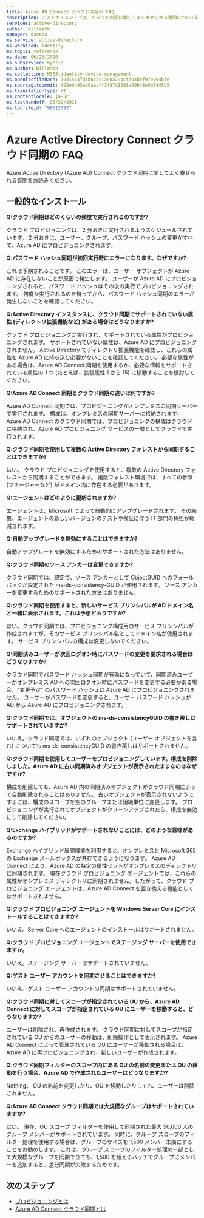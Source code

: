 ```yaml
---
title: Azure AD Connect クラウド同期の FAQ
description: このドキュメントでは、クラウド同期に関してよく寄せられる質問について説明します。
services: active-directory
author: billmath
manager: daveba
ms.service: active-directory
ms.workload: identity
ms.topic: reference
ms.date: 06/25/2020
ms.subservice: hybrid
ms.author: billmath
ms.collection: M365-identity-device-management
ms.openlocfilehash: 39d1554fd1b6cac1a90a794cfd93def97e494bfe
ms.sourcegitcommit: f28ebb95ae9aaaff3f87d8388a09b41e0b3445b5
ms.translationtype: HT
ms.contentlocale: ja-JP
ms.lasthandoff: 03/29/2021
ms.locfileid: "98612592"
---
```

# <a name="azure-active-directory-connect-cloud-sync-faq"></a>Azure Active Directory Connect クラウド同期の FAQ

Azure Active Directory (Azure AD) Connect クラウド同期に関してよく寄せられる質問をお読みください。

## <a name="general-installation"></a>一般的なインストール

**Q:クラウド同期はどのくらいの頻度で実行されるのですか?**

クラウド プロビジョニングは、2 分おきに実行されるようスケジュールされています。 2 分おきに、ユーザー、グループ、パスワード ハッシュの変更がすべて、Azure AD にプロビジョニングされます。

**Q:パスワード ハッシュ同期が初回実行時にエラーになります。なぜですか?**

これは予期されることです。 このエラーは、ユーザー オブジェクトが Azure AD に存在しないことが原因で発生します。 ユーザーが Azure AD にプロビジョニングされると、パスワード ハッシュはその後の実行でプロビジョニングされます。 何度か実行されるのを待ってから、パスワード ハッシュ同期のエラーが発生しないことを確認してください。

**Q:Active Directory インスタンスに、クラウド同期でサポートされていない属性 (ディレクトリ拡張機能など) がある場合はどうなりますか?**

クラウド プロビジョニングが実行され、サポートされている属性がプロビジョニングされます。 サポートされていない属性は、Azure AD にプロビジョニングされません。 Active Directory でディレクトリ拡張機能を確認し、これらの属性を Azure AD に持ち込む必要がないことを確認してください。 必要な属性がある場合は、Azure AD Connect 同期を使用するか、必要な情報をサポートされている属性の 1 つ (たとえば、拡張属性 1 から 15) に移動することを検討してください。

**Q:Azure AD Connect 同期とクラウド同期の違いは何ですか?**

Azure AD Connect 同期では、プロビジョニングがオンプレミスの同期サーバーで実行されます。 構成は、オンプレミスの同期サーバーに格納されます。 Azure AD Connect のクラウド同期では、プロビジョニングの構成はクラウドに格納され、Azure AD プロビジョニング サービスの一環としてクラウドで実行されます。 

**Q:クラウド同期を使用して複数の Active Directory フォレストから同期することはできますか?**

はい。 クラウド プロビジョニングを使用すると、複数の Active Directory フォレストから同期することができます。 複数フォレスト環境では、すべての参照 (マネージャーなど) がドメイン内に存在する必要があります。  

**Q:エージェントはどのように更新されますか?**

エージェントは、Microsoft によって自動的にアップグレードされます。 その結果、エージェントの新しいバージョンのテストや検証に伴う IT 部門の負担が軽減されます。 

**Q:自動アップグレードを無効にすることはできますか?**

自動アップグレードを無効にするためのサポートされた方法はありません。

**Q:クラウド同期のソース アンカーは変更できますか?**

クラウド同期では、既定で、ソース アンカーとして ObjectGUID へのフォールバックが設定された ms-ds-consistency-GUID が使用されます。 ソース アンカーを変更するためのサポートされた方法はありません。

**Q:クラウド同期を使用すると、新しいサービス プリンシパルが AD ドメイン名と一緒に表示されます。これは予想どおりですか?**

はい。クラウド同期では、プロビジョニング構成用のサービス プリンシパルが作成されますが、そのサービス プリンシパル名としてドメイン名が使用されます。 サービス プリンシパルの構成は変更しないでください。

**Q:同期済みユーザーが次回ログオン時にパスワードの変更を要求される場合はどうなりますか?**

クラウド同期でパスワード ハッシュ同期が有効になっていて、同期済みユーザーがオンプレミス AD への次回ログオン時にパスワードを変更する必要がある場合、"変更予定" のパスワード ハッシュは Azure AD にプロビジョニングされません。 ユーザーがパスワードを変更すると、ユーザー パスワード ハッシュが AD から Azure AD にプロビジョニングされます。

**Q:クラウド同期では、オブジェクトの ms-ds-consistencyGUID の書き戻しはサポートされていますか?**

いいえ。クラウド同期では、いずれのオブジェクト (ユーザー オブジェクトを含む) についても ms-ds-consistencyGUID の書き戻しはサポートされません。 

**Q:クラウド同期を使用してユーザーをプロビジョニングしています。構成を削除しました。Azure AD に古い同期済みオブジェクトが表示されたままなのはなぜですか?** 

構成を削除しても、Azure AD 内の同期済みオブジェクトがクラウド同期によって自動削除されることはありません。 古いオブジェクトが表示されないようにするには、構成のスコープを空のグループまたは組織単位に変更します。 プロビジョニングが実行されてオブジェクトがクリーンアップされたら、構成を無効にして削除してください。 

**Q:Exchange ハイブリッドがサポートされないことには、どのような意味があるのですか?**

Exchange ハイブリッド展開機能を利用すると、オンプレミスと Microsoft 365 の Exchange メールボックスが共存できるようになります。 Azure AD Connect により、Azure AD の特定の属性セットがオンプレミスのディレクトリに同期されます。  現在クラウド プロビジョニング エージェントでは、これらの属性がオンプレミス ディレクトリに同期されません。したがって、クラウド プロビジョニング エージェントは、Azure AD Connect を置き換える機能としてはサポートされません。

**Q:クラウド プロビジョニング エージェントを Windows Server Core にインストールすることはできますか?**

いいえ。Server Core へのエージェントのインストールはサポートされません。

**Q:クラウド プロビジョニング エージェントでステージング サーバーを使用できますか。**

いいえ。ステージング サーバーはサポートされていません。

**Q:ゲスト ユーザー アカウントを同期させることはできますか?**

いいえ、ゲスト ユーザー アカウントの同期はサポートされていません。

**Q:クラウド同期に対してスコープが指定されている OU から、Azure AD Connect に対してスコープが指定されている OU にユーザーを移動すると、どうなりますか?**

ユーザーは削除され、再作成されます。  クラウド同期に対してスコープが指定されている OU からのユーザーの移動は、削除操作として表示されます。  Azure AD Connect によって管理されている OU にユーザーが移動される場合は、Azure AD に再プロビジョニングされ、新しいユーザーが作成されます。

**Q:クラウド同期フィルターのスコープ内にある OU の名前の変更または OU の移動を行う場合、Azure AD で作成されたユーザーはどうなりますか?**

Nothing。  OU の名前を変更したり、OU を移動したりしても、ユーザーは削除されません。

**Q:Azure AD Connect クラウド同期では大規模なグループはサポートされていますか?**

はい。 現在、OU スコープ フィルターを使用して同期された最大 50,000 人のグループ メンバーがサポートされています。 同時に、グループ スコープのフィルター処理を使用する場合は、グループのサイズを 1,500 メンバー未満にすることをお勧めします。 これは、グループ スコープのフィルター処理の一部として大規模なグループを同期できても、1,500 を超えるバッチでグループにメンバーを追加すると、差分同期が失敗するためです。 

## <a name="next-steps"></a>次のステップ 

- [プロビジョニングとは](what-is-provisioning.md)
- [Azure AD Connect クラウド同期とは](what-is-cloud-sync.md)
